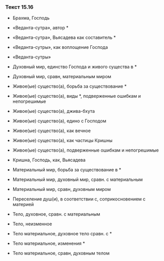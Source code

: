 ### Текст 15.16

- Брахма, Господь

- «Веданта-сутра», автор *

- «Веданта-сутра», Вьясадева как составитель *

- «Веданта-сутры», как воплощение Господа

- «Веданта-сутры»

- Духовный мир, единство Господа и живого существа в *

- Духовный мир, сравн, материальным миром

- Живое(ые) существо(а), борьба за существование *

- Живое(ые) существо(а), виды *, подверженные ошибкам и непогрешимые

- Живое(ые) существо(а), джива-бхута

- Живое(ые) существо(а), едино с Господом

- Живое(ые) существо(а), как вечное

- Живое(ые) существо(а), как частицы Кришны

- Живое(ые) существо(а), подверженные ошибкам и непогрешимые

- Кришна, Господь, как, Вьясадева

- Материальный мир, борьба за существование в *

- Материальный мир, духовный мир, сравн. с материальным

- Материальный мир, сравн, духовным миром

- Переселение душ(и), в соответствии с, соприкосновением с материей

- Тело, духовное, сравн. с материальным

- Тело, неизменное

- Тело материальное, духовное тело сравн. с *

- Тело материальное, изменения *

- Тело материальное, сравн, духовным телом
	
